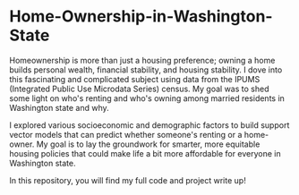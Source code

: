 # Home-Ownership-in-Washington-State

Homeownership is more than just a housing preference; owning a home builds personal wealth, financial stability, and housing stability. I dove into this fascinating and complicated subject using data from the IPUMS (Integrated Public Use Microdata Series) census. My goal was to shed some light on who's renting and who's owning among married residents in Washington state and why.

I explored various socioeconomic and demographic factors to build support vector models that can predict whether someone's renting or a home-owner. My goal is to lay the groundwork for smarter, more equitable housing policies that could make life a bit more affordable for everyone in Washington state.

In this repository, you will find my full code and project write up!
